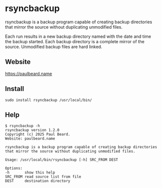 # rsyncbackup

rsyncbackup is a backup program capable of creating backup directories that mirror the source without duplicating unmodified files.

Each run results in a new backup directory named with the date and time the backup started.
Each backup directory is a complete mirror of the source.
Unmodified backup files are hard linked.

## Website

https://paulbeard.name

## Install

    sudo install rsyncbackup /usr/local/bin/

## Help

    $ rsyncbackup -h
    rsyncbackup version 1.2.0
    Copyright (c) 2025 Paul Beard.
    Website: paulbeard.name

    rsyncbackup is a backup program capable of creating backup directories that mirror the source without duplicating unmodified files.

    Usage: /usr/local/bin/rsyncbackup [-h] SRC_FROM DEST

    Options:
    -h       show this help
    SRC_FROM read source list from file
    DEST     destination directory
